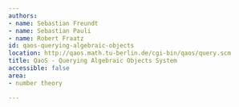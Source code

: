```yaml
---
authors:
- name: Sebastian Freundt
- name: Sebastian Pauli
- name: Robert Fraatz
id: qaos-querying-algebraic-objects
location: http://qaos.math.tu-berlin.de/cgi-bin/qaos/query.scm
title: QaoS - Querying Algebraic Objects System
accessible: false
area:
- number theory

---
```



